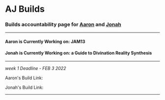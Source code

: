 # AJ Builds 
### Builds accountability page for [Aaron](https://aaronsee.media/) and [Jonah](https://works.rip/)
---
#### Aaron is Currently Working on: JAM13
#### Jonah is Currently Working on: a Guide to Divination Reality Synthesis 
---

*week 1 Deadline - FEB 3 2022*

Aaron's Build Link:

Jonah's Build Link:

---
 
